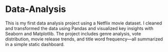 # Data-Analysis
This is my first data analysis project using a Netflix movie dataset. I cleaned and transformed the data using Pandas and visualized key insights with Seaborn and Matplotlib. The project includes genre analysis, vote distribution, movie release trends, and title word frequency—all summarized in a simple static dashboard.
